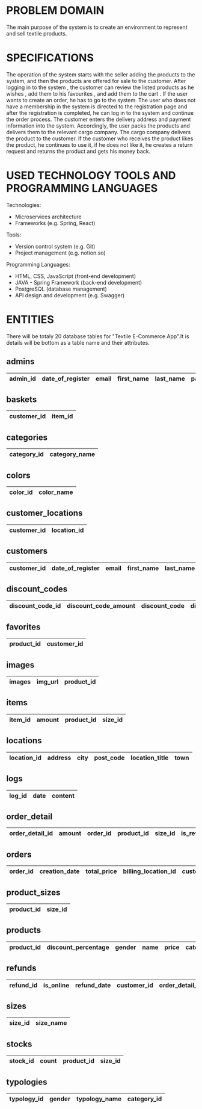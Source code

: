 # PROBLEM DOMAIN
The main purpose of the system is to create an environment to represent and sell textile products. 

# SPECIFICATIONS
The operation of the system starts with the seller adding the products to the system, and then the products are offered for sale to the customer. After logging in to the system , the customer can review the listed products as he wishes , add them to his favourites , and add them to the cart . If the user wants to create an order, he has to go to the system. The user who does not have a membership in the system is directed to the registration page and after the registration is completed, he can log in to the system and continue the order process. The customer enters the delivery address and payment information into the system. Accordingly, the user packs the products and delivers them to the relevant cargo company. The cargo company delivers the product to the customer. If the customer who receives the product likes the product, he continues to use it, if he does not like it, he creates a return request and returns the product and gets his money back.

# USED TECHNOLOGY TOOLS AND PROGRAMMING LANGUAGES

Technologies:
* Microservices architecture
* Frameworks (e.g. Spring, React)

Tools:
* Version control system (e.g. Git)
* Project management (e.g. notion.so)

Programming Languages:
* HTML, CSS, JavaScript (front-end development)
* JAVA - Spring Framework (back-end development)
* PostgreSQL (database management)
* API design and development (e.g. Swagger)

# ENTITIES

There will be totaly 20 database tables for "Textile E-Commerce App".It is details will be bottom as a table name and their attributes.

## admins

| admin_id  | date_of_register | email | first_name | last_name  | password |
| ------------- | ------------- | ------------- | ------------- | ------------- | ------------- | 

## baskets

| customer_id  | item_id |
| ------------- | ------------- |

## categories

| category_id  | category_name |
| ------------- | ------------- |

## colors

| color_id  | color_name |
| ------------- | ------------- |

## customer_locations

| customer_id  | location_id |
| ------------- | ------------- |

## customers

| customer_id  | date_of_register | email | first_name | last_name  | password | identity_number  | is_active | phone_number | last_location_id | budget | 
| ------------- | ------------- | ------------- | ------------- | ------------- | ------------- | ------------- | ------------- | ------------- | ------------- | ------------- |

## discount_codes

| discount_code_id  | discount_code_amount | discount_code | discount_price | 
| ------------- | ------------- | ------------- | ------------- |

## favorites

| product_id  | customer_id |
| ------------- | ------------- |

## images

| images  | img_url | product_id |
| ------------- | ------------- | ------------- |

## items

| item_id  | amount | product_id | size_id |
| ------------- | ------------- | ------------- | ------------- |

## locations

| location_id  | address | city | post_code | location_title  | town |
| ------------- | ------------- | ------------- | ------------- | ------------- | ------------- | 

## logs

| log_id  | date | content |
| ------------- | ------------- | ------------- |

## order_detail

| order_detail_id  | amount | order_id | product_id | size_id  | is_refunded | is_canceled |
| ------------- | ------------- | ------------- | ------------- | ------------- | ------------- | ------------- |

## orders

| order_id  | creation_date | total_price | billing_location_id | customer_id  | discount_code_id | location_id  | cancel_date | is_canceled |
| ------------- | ------------- | ------------- | ------------- | ------------- | ------------- | ------------- | ------------- | ------------- |

## product_sizes

| product_id  | size_id |
| ------------- | ------------- |

## products

| product_id  | discount_percentage | gender | name | price  | category_id | color_id | typology_id |
| ------------- | ------------- | ------------- | ------------- | ------------- | ------------- | ------------- | ------------- |

## refunds

| refund_id  | is_online | refund_date | customer_id | order_detail_id  | cause |
| ------------- | ------------- | ------------- | ------------- | ------------- | ------------- | 

## sizes

| size_id  | size_name |
| ------------- | ------------- |

## stocks

| stock_id  | count | product_id | size_id |
| ------------- | ------------- | ------------- | ------------- |

## typologies

| typology_id  | gender | typology_name | category_id |
| ------------- | ------------- | ------------- | ------------- |
